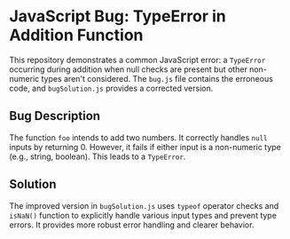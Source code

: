 # JavaScript Bug: TypeError in Addition Function

This repository demonstrates a common JavaScript error: a `TypeError` occurring during addition when null checks are present but other non-numeric types aren't considered. The `bug.js` file contains the erroneous code, and `bugSolution.js` provides a corrected version.

## Bug Description

The function `foo` intends to add two numbers. It correctly handles `null` inputs by returning 0. However, it fails if either input is a non-numeric type (e.g., string, boolean).  This leads to a `TypeError`. 

## Solution

The improved version in `bugSolution.js` uses `typeof` operator checks and `isNaN()` function to explicitly handle various input types and prevent type errors. It provides more robust error handling and clearer behavior.